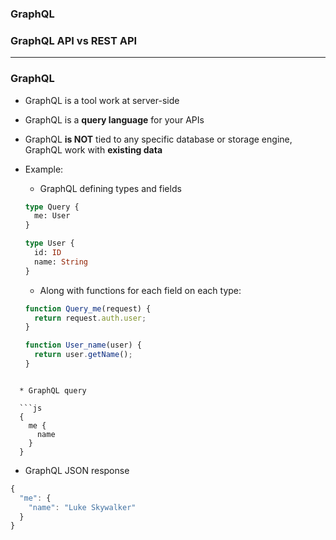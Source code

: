 ### GraphQL
### GraphQL API vs REST API

--------

### GraphQL

* GraphQL is a tool work at server-side
* GraphQL is a **query language** for your APIs
* GraphQL **is NOT** tied to any specific database or storage engine, GraphQL work with **existing data**

* Example:

  * GraphQL defining types and fields

  ```graphql
  type Query {
    me: User
  }

  type User {
    id: ID
    name: String
  }
  ```

  * Along with functions for each field on each type:

  ```js
  function Query_me(request) {
    return request.auth.user;
  }

  function User_name(user) {
    return user.getName();
  }
```

  * GraphQL query

  ```js
  {
    me {
      name
    }
  }
  ```

  * GraphQL JSON response

  ```js
  {
    "me": {
      "name": "Luke Skywalker"
    }
  }
  ```
